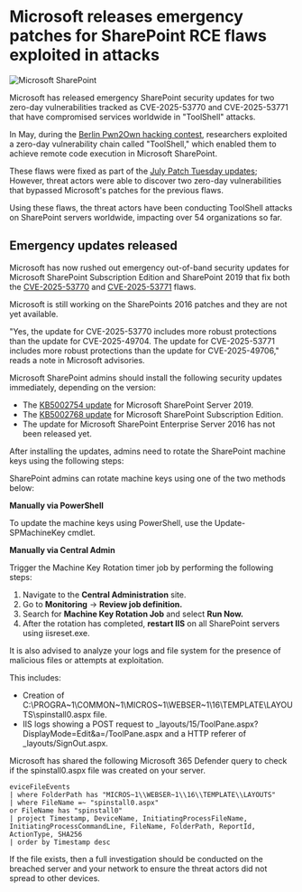 # Microsoft releases emergency patches for SharePoint RCE flaws exploited in attacks

![Microsoft SharePoint](https://www.bleepstatic.com/content/hl-images/2025/07/20/sharepoint-red-circl.jpg)

Microsoft has released emergency SharePoint security updates for two zero-day vulnerabilities tracked as CVE-2025-53770 and CVE-2025-53771 that have compromised services worldwide in "ToolShell" attacks.

In May, during the [Berlin Pwn2Own hacking contest](https://www.bleepingcomputer.com/news/security/hackers-earn-1-078-750-for-28-zero-days-at-pwn2own-berlin/), researchers exploited a zero-day vulnerability chain called "ToolShell," which enabled them to achieve remote code execution in Microsoft SharePoint.

These flaws were fixed as part of the [July Patch Tuesday updates](https://www.bleepingcomputer.com/news/microsoft/microsoft-july-2025-patch-tuesday-fixes-one-zero-day-137-flaws/); However, threat actors were able to discover two zero-day vulnerabilities that bypassed Microsoft's patches for the previous flaws.

Using these flaws, the threat actors have been conducting ToolShell attacks on SharePoint servers worldwide, impacting over 54 organizations so far.

## Emergency updates released

Microsoft has now rushed out emergency out-of-band security updates for Microsoft SharePoint Subscription Edition and SharePoint 2019 that fix both the [CVE-2025-53770](https://msrc.microsoft.com/update-guide/vulnerability/CVE-2025-53770) and [CVE-2025-53771](https://msrc.microsoft.com/update-guide/vulnerability/CVE-2025-53771) flaws.

Microsoft is still working on the SharePoints 2016 patches and they are not yet available.

"Yes, the update for CVE-2025-53770 includes more robust protections than the update for CVE-2025-49704\. The update for CVE-2025-53771 includes more robust protections than the update for CVE-2025-49706," reads a note in Microsoft advisories.

Microsoft SharePoint admins should install the following security updates immediately, depending on the version:

* The [KB5002754 update](https://www.microsoft.com/en-us/download/details.aspx?id=108286) for Microsoft SharePoint Server 2019.
* The [KB5002768 update](https://www.microsoft.com/en-us/download/details.aspx?id=108285) for Microsoft SharePoint Subscription Edition.
* The update for Microsoft SharePoint Enterprise Server 2016 has not been released yet.

After installing the updates, admins need to rotate the SharePoint machine keys using the following steps:

SharePoint admins can rotate machine keys using one of the two methods below:

**Manually via PowerShell**

To update the machine keys using PowerShell, use the Update-SPMachineKey cmdlet.

**Manually via Central Admin**

Trigger the Machine Key Rotation timer job by performing the following steps:

1. Navigate to the **Central Administration** site.
2. Go to **Monitoring** \-> **Review job definition.**
3. Search for **Machine Key Rotation Job** and select **Run Now.**
4. After the rotation has completed, **restart IIS** on all SharePoint servers using iisreset.exe.

It is also advised to analyze your logs and file system for the presence of malicious files or attempts at exploitation.

This includes: 

* Creation of C:\\PROGRA\~1\\COMMON\~1\\MICROS\~1\\WEBSER\~1\\16\\TEMPLATE\\LAYOUTS\\spinstall0.aspx file.
* IIS logs showing a POST request to \_layouts/15/ToolPane.aspx?DisplayMode=Edit&a=/ToolPane.aspx and a HTTP referer of \_layouts/SignOut.aspx.

Microsoft has shared the following Microsoft 365 Defender query to check if the spinstall0.aspx file was created on your server.

```
eviceFileEvents
| where FolderPath has "MICROS~1\\WEBSER~1\\16\\TEMPLATE\\LAYOUTS"
| where FileName =~ "spinstall0.aspx"
or FileName has "spinstall0"
| project Timestamp, DeviceName, InitiatingProcessFileName, InitiatingProcessCommandLine, FileName, FolderPath, ReportId, ActionType, SHA256
| order by Timestamp desc
```

If the file exists, then a full investigation should be conducted on the breached server and your network to ensure the threat actors did not spread to other devices.